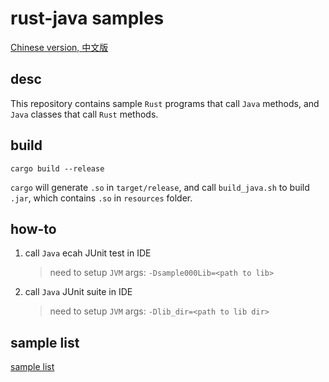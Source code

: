 # rust-java samples

[Chinese version, 中文版](README_cn.md)

## desc

This repository contains sample `Rust` programs that call `Java` methods, and `Java` classes that call `Rust` methods.

## build

```shell
cargo build --release
```

`cargo` will generate `.so` in `target/release`, and call `build_java.sh` to build `.jar`, which contains `.so` in `resources` folder.

## how-to

1. call `Java` ecah JUnit test in IDE

   > need to setup `JVM` args: `-Dsample000Lib=<path to lib>`

2. call `Java` JUnit suite in IDE

   > need to setup `JVM` args: `-Dlib_dir=<path to lib dir>`

## sample list

[sample list](doc/sample_list.md)
